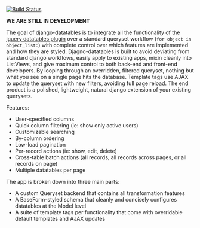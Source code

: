 [![Build Status](https://secure.travis-ci.org/christhekeele/django-datatables.png)](http://travis-ci.org/christhekeele/django-datatables)

__WE ARE STILL IN DEVELOPMENT__

The goal of django-datatables is to integrate all the functionality of the [jquery datatables plugin](http://datatables.net) over a standard queryset workflow (`for object in object_list:`) with complete control over which features are implemented and how they are styled. Djagno-datatables is built to avoid deviating from standard django workflows, easily apply to existing apps, mixin cleanly into ListViews, and give maximum control to both back-end and front-end developers. By looping through an overridden, filtered queryset, nothing but what you see on a single page hits the database. Template tags use AJAX to update the queryset with new filters, avoiding full page reload. The end product is a polished, lightweight, natural django extension of your existing querysets.

Features:
* User-specified columns
* Quick column filtering (ie: show only active users)
* Customizable searching
* By-column ordering
* Low-load pagination
* Per-record actions (ie: show, edit, delete)
* Cross-table batch actions (all records, all records across pages, or all records on page)
* Multiple datatables per page

The app is broken down into three main parts:
* A custom Queryset backend that contains all transformation features
* A BaseForm-styled schema that cleanly and concisely configures datatables at the Model level
* A suite of template tags per functionality that come with overridable default templates and AJAX updates